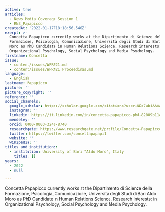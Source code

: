 ```yaml
---
active: true
articles:
  - News_Media_Coverage_Session_1
  - RN3_Papapicco
createdAt: '2022-01-17T18:18:56.540Z'
exerpt: >-
  Concetta Papapicco currently works at the Dipartimento di Scienze della
  Formazione, Psicologia, Comunicazione, Università degli Studi di Bari Aldo
  Moro as PhD Candidate in Human Relations Science. Research interests: in
  Organizational Psychology, Social Psychology and Media Psychology.
firstname: Concetta
issue:
  - content/issues/WPRN21.md
  - content/issues/WPRN21 Proceedings.md
language:
  - English
lastname: Papapicco
picture: ''
picture_copyright: ''
reference: ''
social_channels:
  google_scholar: https://scholar.google.com/citations?user=WEd7ub4AAAAJ&hl=fr&oi=sra
  instagram: ''
  linkedin: https://it.linkedin.com/in/concetta-papapicco-phd-82009b11a
  mendeley: ''
  orcid: 0000-0003-3240-8740
  researchgate: https://www.researchgate.net/profile/Concetta-Papapicco
  twitter: https://twitter.com/concettapapapi1
  website: ''
  wikipedia: ''
titles_and_institutions:
  - institution: University of Bari "Aldo Moro", Italy
    titles: []
years:
  - 2022
  - null

---
```

Concetta Papapicco currently works at the Dipartimento di Scienze della Formazione, Psicologia, Comunicazione, Università degli Studi di Bari Aldo Moro as PhD Candidate in Human Relations Science. Research interests: in Organizational Psychology, Social Psychology and Media Psychology.
